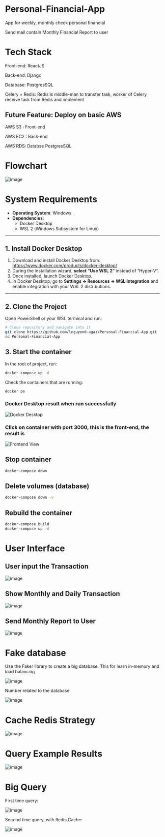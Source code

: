 # Personal-Financial-App
App for weekly, monthly check personal financial

Send mail contain Monthly Financial Report to user

# Tech Stack

Front-end: ReactJS

Back-end: Django

Database: PostgresSQL

Celery + Redis: Redis is middle-man to transfer task, worker of Celery receive task from Redis and implement

## Future Feature: Deploy on basic AWS

AWS S3 : Front-end

AWS EC2 : Back-end

AWS RDS: Databse PostgresSQL

# Flowchart

![image](https://github.com/user-attachments/assets/3689cb50-4fbe-4313-9825-369cbd5e217a)



# System Requirements

- **Operating System**: Windows  
- **Dependencies**:
  - Docker Desktop
  - WSL 2 (Windows Subsystem for Linux)

---

## 1. Install Docker Desktop

1. Download and install Docker Desktop from:  
   https://www.docker.com/products/docker-desktop/  
2. During the installation wizard, **select “Use WSL 2”** instead of “Hyper‑V”.  
3. Once installed, launch Docker Desktop.  
4. In Docker Desktop, go to **Settings → Resources → WSL Integration** and enable integration with your WSL 2 distributions.

---

## 2. Clone the Project

Open PowerShell or your WSL terminal and run:

```bash
# Clone repository and navigate into it
git clone https://github.com/lnguyend-agai/Personal-Financial-App.git
cd Personal-Financial-App
```

## 3. Start the container

In the root of project, run:

```bash
docker-compose up -d
```

Check the containers that are running:

```bash
docker ps
```

### Docker Desktop result when run successfully

![Docker Desktop](https://github.com/user-attachments/assets/80dd534b-e747-48b6-8d66-7b57dc062a92)

### Click on container with port 3000, this is the front-end, the result is 

![Frontend View](https://github.com/user-attachments/assets/21b69197-0f04-451e-b4ae-661b0f120df0)

## Stop container

```bash
docker-compose down
```

## Delete volumes (database)

```bash
docker-compose down -v
```

## Rebuild the container
```bash
docker-compose build
docker-compose up -d
```

# User Interface

## User input the Transaction
![image](https://github.com/user-attachments/assets/c324e8d4-b93d-4367-b76a-9309d9f810d9)

## Show Monthly and Daily Transaction
![image](https://github.com/user-attachments/assets/975d13f9-4fc3-445e-b0c8-085036853cf7)

## Send Monthly Report to User
![image](https://github.com/user-attachments/assets/a88498e4-e6eb-46ff-87fb-d0213684c9f3)

# Fake database

Use the Faker library to create a big database. This for learn in-memory and load balancing

![image](https://github.com/user-attachments/assets/d4796b92-b8a4-4170-8b7b-42202a752015)

Number related to the database

![image](https://github.com/user-attachments/assets/8f5aac65-c3ae-4948-b2b6-27ec4f1a550b)

# Cache Redis Strategy

![image](https://github.com/user-attachments/assets/dcfbc5af-8bf3-4724-b530-731ef59bce19)

# Query Example Results

![image](https://github.com/user-attachments/assets/a3f79430-a6a5-4309-b2a0-e64106486a0f)

# Big Query

First time query:

![image](https://github.com/user-attachments/assets/b84be2c9-740c-45ef-a55e-56362b4fdda7)

Second time query, with Redis Cache:

![image](https://github.com/user-attachments/assets/1843f8e1-30d3-4517-bc8a-9a991d9a193b)











